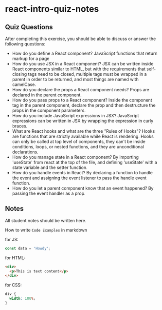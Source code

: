 # react-intro-quiz-notes

## Quiz Questions

After completing this exercise, you should be able to discuss or answer the following questions:

- How do you define a React component?
  JavaScript functions that return markup for a page
- How do you use JSX in a React component?
  JSX can be written inside React components similar to HTML, but with the requirements that self-closing tags need to be closed, multiple tags must be wrapped in a parent in order to be returned, and most things are named with camelCase.
- How do you declare the props a React component needs?
  Props are declared in the parent component.
- How do you pass props to a React component?
  Inside the component tag in the parent component, declare the prop and then destructure the props in the component parameters.
- How do you include JavaScript expressions in JSX?
  JavaScript expressions can be written in JSX by wrapping the expression in curly braces.
- What are React hooks and what are the three "Rules of Hooks"?
  Hooks are functions that are strictly available while React is rendering. Hooks can only be called at top level of components, they can't be inside conditions, loops, or nested functions, and they are unconditional declarations.
- How do you manage state in a React component?
  By importing 'useState' from react at the top of the file, and defining 'useState' with a state variable and the setter function.
- How do you handle events in React?
  By declaring a function to handle the event and assigning the event listener to pass the handle event function.
- How do you let a parent component know that an event happened?
  By passing the event handler as a prop.

## Notes

All student notes should be written here.

How to write `Code Examples` in markdown

for JS:

```javascript
const data = 'Howdy';
```

for HTML:

```html
<div>
  <p>This is text content</p>
</div>
```

for CSS:

```css
div {
  width: 100%;
}
```
